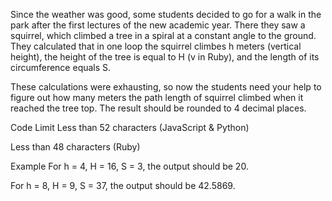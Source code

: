 Since the weather was good, some students decided to go for a walk in the park after the first lectures of the new academic year. There they saw a squirrel, which climbed a tree in a spiral at a constant angle to the ground. They calculated that in one loop the squirrel climbes h meters (vertical height), the height of the tree is equal to H (v in Ruby), and the length of its circumference equals S.

These calculations were exhausting, so now the students need your help to figure out how many meters the path length of squirrel climbed when it reached the tree top. The result should be rounded to 4 decimal places.

Code Limit
Less than 52 characters (JavaScript & Python)

Less than 48 characters (Ruby)

Example
For h = 4, H = 16, S = 3, the output should be 20.

For h = 8, H = 9, S = 37, the output should be 42.5869.